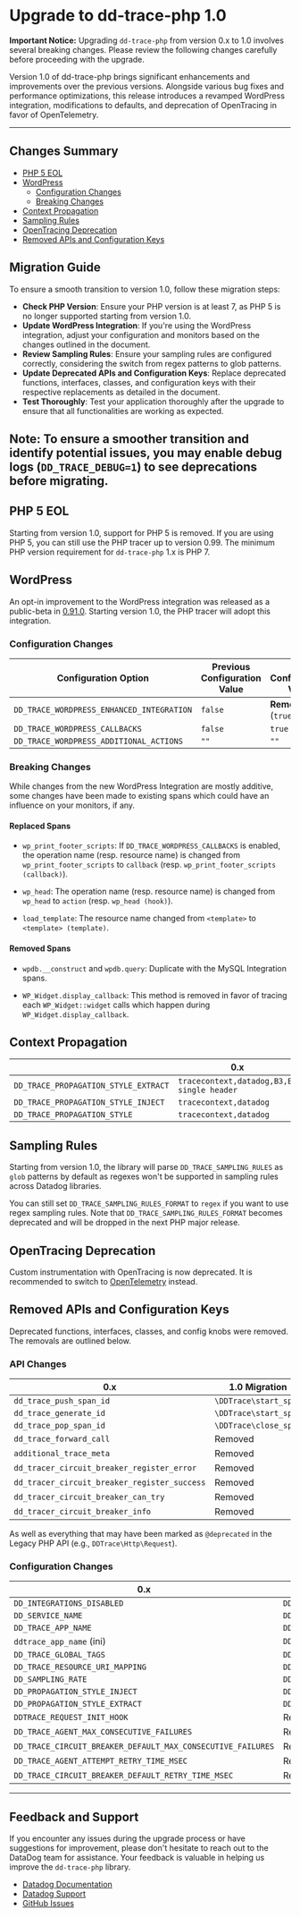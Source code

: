 # Upgrade to dd-trace-php 1.0

**Important Notice:** Upgrading `dd-trace-php` from version 0.x to 1.0 involves several breaking changes. Please review the following changes carefully before proceeding with the upgrade.


Version 1.0 of dd-trace-php brings significant enhancements and improvements over the previous versions. Alongside various bug fixes and performance optimizations, this release introduces a revamped WordPress integration, modifications to defaults, and deprecation of OpenTracing in favor of OpenTelemetry.

---

## Changes Summary

- [PHP 5 EOL](#php-5-eol)
- [WordPress](#wordpress)
    - [Configuration Changes](#configuration-changes)
    - [Breaking Changes](#breaking-changes)
- [Context Propagation](#context-propagation)
- [Sampling Rules](#sampling-rules)
- [OpenTracing Deprecation](#opentracing-deprecation)
- [Removed APIs and Configuration Keys](#removed-apis-and-configuration-keys)

## Migration Guide

To ensure a smooth transition to version 1.0, follow these migration steps:
- **Check PHP Version**: Ensure your PHP version is at least 7, as PHP 5 is no longer supported starting from version 1.0.
- **Update WordPress Integration**: If you're using the WordPress integration, adjust your configuration and monitors based on the changes outlined in the document.
- **Review Sampling Rules**: Ensure your sampling rules are configured correctly, considering the switch from regex patterns to glob patterns.
- **Update Deprecated APIs and Configuration Keys**: Replace deprecated functions, interfaces, classes, and configuration keys with their respective replacements as detailed in the document.
- **Test Thoroughly**: Test your application thoroughly after the upgrade to ensure that all functionalities are working as expected.

**Note**: To ensure a smoother transition and identify potential issues, you may enable debug logs (`DD_TRACE_DEBUG=1`) to see deprecations before migrating.
---

## PHP 5 EOL

Starting from version 1.0, support for PHP 5 is removed. If you are using PHP 5, you can still use the PHP tracer up to version 0.99. The minimum PHP version requirement for `dd-trace-php` 1.x is PHP 7.

## WordPress

An opt-in improvement to the WordPress integration was released as a public-beta in [0.91.0](https://github.com/DataDog/dd-trace-php/releases/tag/0.91.0). Starting version 1.0, the PHP tracer will adopt this integration.

### Configuration Changes

| Configuration Option                      | Previous Configuration Value | New Configuration Value |
|-------------------------------------------|------------------------------|-------------------------|
| `DD_TRACE_WORDPRESS_ENHANCED_INTEGRATION` | `false`                      | **Removed** (`true`)    |
| `DD_TRACE_WORDPRESS_CALLBACKS`            | `false`                      | `true`                  |
| `DD_TRACE_WORDPRESS_ADDITIONAL_ACTIONS`    | `""`                         | `""`                    |

### Breaking Changes

While changes from the new WordPress Integration are mostly additive, some changes have been made to existing spans which could have an influence on your monitors, if any.

#### Replaced Spans

- `wp_print_footer_scripts`: If `DD_TRACE_WORDPRESS_CALLBACKS` is enabled, the operation name (resp. resource name) is changed from `wp_print_footer_scripts` to `callback` (resp. `wp_print_footer_scripts (callback)`).

- `wp_head`: The operation name (resp. resource name) is changed from `wp_head` to `action` (resp. `wp_head (hook)`).

- `load_template`: The resource name changed from `<template>` to `<template> (template)`.

#### Removed Spans

- `wpdb.__construct` and `wpdb.query`: Duplicate with the MySQL Integration spans.

- `WP_Widget.display_callback`: This method is removed in favor of tracing each `WP_Widget::widget` calls which happen during `WP_Widget.display_callback`.

## Context Propagation

|                                      | 0.x                                        | 1.0                                        |
|--------------------------------------|--------------------------------------------|--------------------------------------------|
| `DD_TRACE_PROPAGATION_STYLE_EXTRACT` | `tracecontext,datadog,B3,B3 single header` | `datadog,tracecontext,B3,B3 single header` |
| `DD_TRACE_PROPAGATION_STYLE_INJECT`  | `tracecontext,datadog`                     | `datadog,tracecontext`                     |
| `DD_TRACE_PROPAGATION_STYLE`         | `tracecontext,datadog`                     | `datadog,tracecontext`                     |

## Sampling Rules

Starting from version 1.0, the library will parse `DD_TRACE_SAMPLING_RULES` as `glob` patterns by default as regexes won't be supported in sampling rules across Datadog libraries.

You can still set `DD_TRACE_SAMPLING_RULES_FORMAT` to `regex` if you want to use regex sampling rules. Note that `DD_TRACE_SAMPLING_RULES_FORMAT` becomes deprecated and will be dropped in the next PHP major release.

## OpenTracing Deprecation

Custom instrumentation with OpenTracing is now deprecated. It is recommended to switch to [OpenTelemetry](https://github.com/open-telemetry/opentelemetry-php/tree/main) instead.

## Removed APIs and Configuration Keys

Deprecated functions, interfaces, classes, and config knobs were removed. The removals are outlined below.

### API Changes

| 0.x                                          | 1.0 Migration         |
|----------------------------------------------|-----------------------|
| `dd_trace_push_span_id`                      | `\DDTrace\start_span` |
| `dd_trace_generate_id`                       | `\DDTrace\start_span` |
| `dd_trace_pop_span_id`                       | `\DDTrace\close_span` |
| `dd_trace_forward_call`                      | Removed               |
| `additional_trace_meta`                      | Removed               |
| `dd_tracer_circuit_breaker_register_error`   | Removed               |
| `dd_tracer_circuit_breaker_register_success` | Removed               |
| `dd_tracer_circuit_breaker_can_try`          | Removed               |
| `dd_tracer_circuit_breaker_info`             | Removed               |

As well as everything that may have been marked as `@deprecated` in the Legacy PHP API (e.g., `DDTrace\Http\Request`).

### Configuration Changes

| 0.x                                                         | 1.0 Migration                                        |
|-------------------------------------------------------------|------------------------------------------------------|
| `DD_INTEGRATIONS_DISABLED`                                  | `DD_TRACE_[INTEGRATION]_ENABLE=false`                |
| `DD_SERVICE_NAME`                                           | `DD_SERVICE`                                         |
| `DD_TRACE_APP_NAME`                                         | `DD_SERVICE`                                         |
| `ddtrace_app_name` (ini)                                    | `DD_SERVICE`                                         |
| `DD_TRACE_GLOBAL_TAGS`                                      | `DD_TAGS`                                            |
| `DD_TRACE_RESOURCE_URI_MAPPING`                             | `DD_TRACE_RESOURCE_URI_MAPPING_[INCOMING\|OUTGOING]` |
| `DD_SAMPLING_RATE`                                          | `DD_TRACE_SAMPLE_RATE`                               |
| `DD_PROPAGATION_STYLE_INJECT`                               | `DD_TRACE_PROPAGATION_STYLE_INJECT`                  |
| `DD_PROPAGATION_STYLE_EXTRACT`                              | `DD_TRACE_PROPAGATION_STYLE_EXTRACT`                 |
| `DDTRACE_REQUEST_INIT_HOOK`                                 | Removed                                              |
| `DD_TRACE_AGENT_MAX_CONSECUTIVE_FAILURES`                   | Removed                                              |
| `DD_TRACE_CIRCUIT_BREAKER_DEFAULT_MAX_CONSECUTIVE_FAILURES` | Removed                                              |
| `DD_TRACE_AGENT_ATTEMPT_RETRY_TIME_MSEC`                    | Removed                                              |
| `DD_TRACE_CIRCUIT_BREAKER_DEFAULT_RETRY_TIME_MSEC`          | Removed                                              |

---

## Feedback and Support
If you encounter any issues during the upgrade process or have suggestions for improvement, please don't hesitate to reach out to the DataDog team for assistance. Your feedback is valuable in helping us improve the `dd-trace-php` library.
- [Datadog Documentation](https://docs.datadoghq.com/)
- [Datadog Support](https://www.datadoghq.com/support/)
- [GitHub Issues](https://github.com/DataDog/dd-trace-php/issues)

